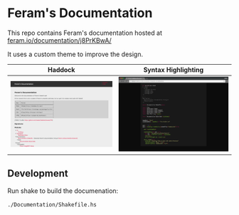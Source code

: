 # Feram's Documentation

This repo contains Feram's documentation hosted at
[feram.io/documentation/j8PrKBwA/][docs-url]

It uses a custom theme to improve the design.

Haddock | Syntax Highlighting
--------|---------------------
![Landing page][landing] | ![Syntax highlighting][syntax]

[docs-url]: https://feram.io/documentation/j8PrKBwA/
[syntax]: ./images/2018-02-11_syntax_highligthing_browser.png
[landing]: ./images/2018-02-11_screenshot_documentation.png


## Development

Run shake to build the documenation:

```shell
./Documentation/Shakefile.hs
```
